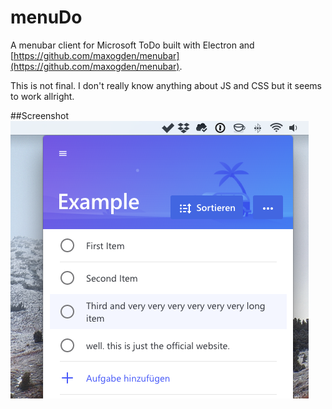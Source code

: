 # menuDo
A menubar client for Microsoft ToDo built with Electron and [https://github.com/maxogden/menubar](https://github.com/maxogden/menubar).

This is not final. I don't really know anything about JS and CSS but it seems to work allright.

##Screenshot
![Screenshot](/images/screenshot.png)

